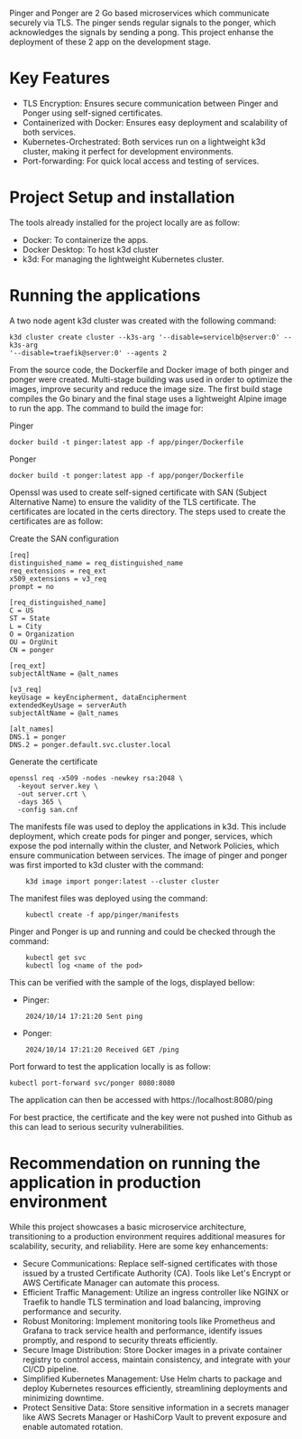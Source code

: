 
Pinger and Ponger are 2 Go based microservices which communicate securely via TLS. The pinger sends
regular signals to the ponger, which acknowledges the signals by sending a pong. This project
enhanse the deployment of these 2 app on the development stage.


# Key Features
- TLS Encryption: Ensures secure communication between Pinger and Ponger using self-signed
certificates.
- Containerized with Docker: Ensures easy deployment and scalability of both services.
- Kubernetes-Orchestrated: Both services run on a lightweight k3d cluster, making it perfect for
development environments.
- Port-forwarding: For quick local access and testing of services.


# Project Setup and installation
The tools already installed for the project locally are as follow:
- Docker: To containerize the apps.
- Docker Desktop: To host k3d cluster
- k3d: For managing the lightweight Kubernetes cluster.


# Running the applications

A two node agent k3d cluster was created with the following command:

``` 
k3d cluster create cluster --k3s-arg '--disable=servicelb@server:0' --k3s-arg
'--disable=traefik@server:0' --agents 2 
```

From the source code, the Dockerfile and Docker image of both pinger and ponger were created.
Multi-stage building was used in order to optimize the images, improve security and reduce the image
size. The first build stage compiles the Go binary and the final stage uses a lightweight Alpine
image to run the app. The command to build the image for:

Pinger

``` 
docker build -t pinger:latest app -f app/pinger/Dockerfile 
```

Ponger

``` 
docker build -t ponger:latest app -f app/ponger/Dockerfile 
```

Openssl was used to create self-signed certificate with SAN (Subject Alternative Name) to ensure the
validity of the TLS certificate. The certificates are located in the certs directory. The steps used
to create the certificates are as follow:

Create the SAN configuration

``` 
[req]
distinguished_name = req_distinguished_name
req_extensions = req_ext
x509_extensions = v3_req
prompt = no

[req_distinguished_name]
C = US
ST = State
L = City
O = Organization
OU = OrgUnit
CN = ponger

[req_ext]
subjectAltName = @alt_names

[v3_req]
keyUsage = keyEncipherment, dataEncipherment
extendedKeyUsage = serverAuth
subjectAltName = @alt_names

[alt_names]
DNS.1 = ponger
DNS.2 = ponger.default.svc.cluster.local 
```

Generate the certificate

``` 
openssl req -x509 -nodes -newkey rsa:2048 \
  -keyout server.key \
  -out server.crt \
  -days 365 \
  -config san.cnf 
```


The manifests file was used to deploy the applications in k3d. This include deployment, which create
pods for pinger and ponger, services, which expose the pod internally within the cluster, and
Network Policies, which ensure communication between services.
The image of pinger and ponger was first imported to k3d cluster with the command:

``` k3d image import pinger:latest --cluster cluster
    k3d image import ponger:latest --cluster cluster 
```

The manifest files was deployed using the command:

``` kubectl create -f app/ponger/manifests 
    kubectl create -f app/pinger/manifests 
```


Pinger and Ponger is up and running and could be checked through the command:
``` kubectl get pod 
    kubectl get svc 
    kubectl log <name of the pod> 
```

This can be verified with the sample of the logs, displayed bellow:

- Pinger:
``` 2024/10/14 17:21:19 Got pong
    2024/10/14 17:21:20 Sent ping
```

- Ponger:
``` 2024/10/14 17:21:19 Received GET /ping
    2024/10/14 17:21:20 Received GET /ping
```

Port forward to test the application locally is as follow:
``` 
kubectl port-forward svc/ponger 8080:8080 
```

The application can then be accessed with
https://localhost:8080/ping


For best practice, the certificate and the key were not pushed into Github as this can lead to
serious security vulnerabilities.


# Recommendation on running the application in production environment
While this project showcases a basic microservice architecture, transitioning to a production
environment requires additional measures for scalability, security, and reliability. Here are some
key enhancements:
- Secure Communications: Replace self-signed certificates with those issued by a trusted
Certificate Authority (CA). Tools like Let's Encrypt or AWS Certificate Manager can automate this
process.
- Efficient Traffic Management: Utilize an ingress controller like NGINX or Traefik to handle TLS
termination and load balancing, improving performance and security.
- Robust Monitoring: Implement monitoring tools like Prometheus and Grafana to track service health
and performance, identify issues promptly, and respond to security threats efficiently.
- Secure Image Distribution: Store Docker images in a private container registry to control access,
maintain consistency, and integrate with your CI/CD pipeline.
- Simplified Kubernetes Management: Use Helm charts to package and deploy Kubernetes resources
efficiently, streamlining deployments and minimizing downtime.
- Protect Sensitive Data: Store sensitive information in a secrets manager like AWS Secrets Manager
or HashiCorp Vault to prevent exposure and enable automated rotation.